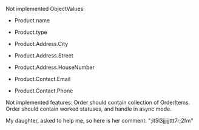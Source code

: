 Not implemented ObjectValues:
 - Product.name
 - Product.type
 
 - Product.Address.City
 - Product.Address.Street
 - Product.Address.HouseNumber
 
 - Product.Contact.Email
 - Product.Contact.Phone
 
 Not implemented features:
  Order should contain collection of OrderItems.
  Order should contain worked statuses, and handle in async mode.
  
  My daughter, asked to help me, so here is her comment: ";it5l3jjjjjttt7r;2fm"